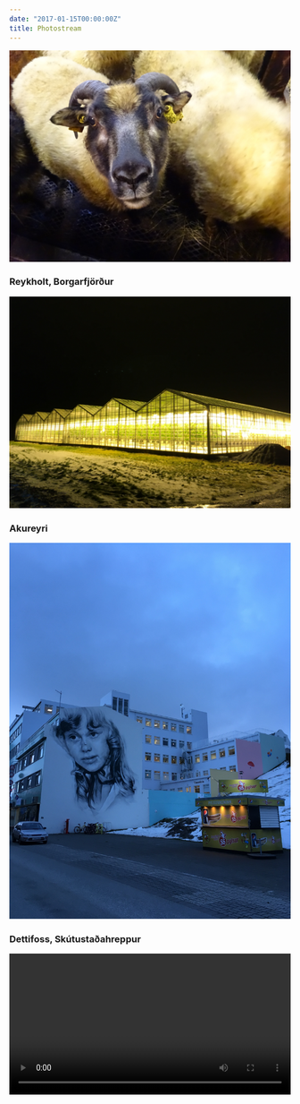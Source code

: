 ```yaml
---
date: "2017-01-15T00:00:00Z"
title: Photostream
---
```



![](/images/2017-01/HofVatnsdal.jpg)

<h3>Reykholt, Borgarfjörður</h3>

![](/images/2017-01/reykholt.jpg)

<h3>Akureyri</h3>

![](/images/2017-01/akureyri.jpg)

<h3>Dettifoss, Skútustaðahreppur</h3>

<video width="100%" autoplay loop>
  <source src="/images/2017-01/dettifoss.mov" type="video/mp4">
</video>
